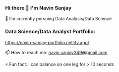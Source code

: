 ### Hi there 👋 I'm Navin Sanjay
<!-- - 🔭 I’m currently working on ... -->
🌱 I’m currently persuing Data Analysis/Data Science

### Data Science/Data Analyst Portfolio:
https://navin-sanjay-portfolio.netlify.app/

<!-- - 👯 I’m looking to collaborate on ...
- 🤔 I’m looking for help with ...
- 💬 Ask me about ... -->
📫 How to reach me: navin.sanjay349@gmail.com
<!-- - 😄 Pronouns: ... -->
⚡ Fun fact: I can balance on one leg for > 10 seconds

